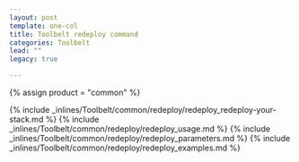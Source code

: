 ```yaml
---
layout: post
template: one-col
title: Toolbelt redeploy command
categories: Toolbelt
lead: ""
legacy: true

---
```

{% assign product = "common" %}


{% include _inlines/Toolbelt/common/redeploy/redeploy_redeploy-your-stack.md %}
{% include _inlines/Toolbelt/common/redeploy/redeploy_usage.md %}
{% include _inlines/Toolbelt/common/redeploy/redeploy_parameters.md %}
{% include _inlines/Toolbelt/common/redeploy/redeploy_examples.md %}
